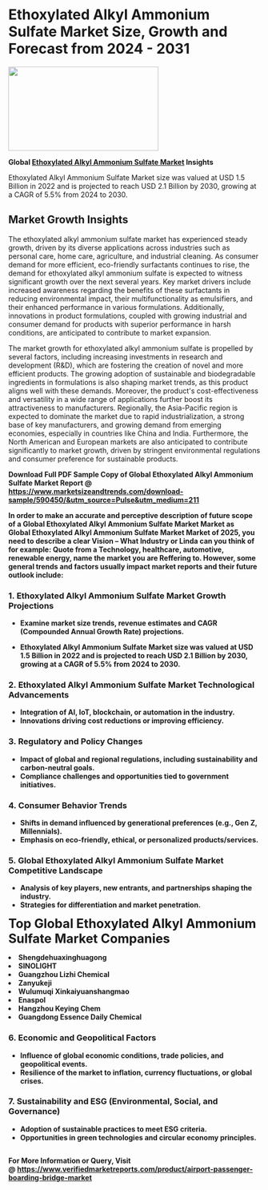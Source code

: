 <H1>Ethoxylated Alkyl Ammonium Sulfate Market Size, Growth and Forecast from 2024 - 2031</H1><img class="aligncenter size-medium wp-image-584254" src="https://thirdeyenews.in/wp-content/uploads/2024/09/Global-Market-Research-300x168.jpeg" alt="" width="300" height="168" /><p><strong>Global&nbsp;<a href="https://www.marketsizeandtrends.com/download-sample/590450/&amp;utm_source=Pulse&amp;utm_medium=211">Ethoxylated Alkyl Ammonium Sulfate Market</a> Insights</strong></p><p>Ethoxylated Alkyl Ammonium Sulfate Market size was valued at USD 1.5 Billion in 2022 and is projected to reach USD 2.1 Billion by 2030, growing at a CAGR of 5.5% from 2024 to 2030.</p><p><h2>Market Growth Insights</h2> <p>The ethoxylated alkyl ammonium sulfate market has experienced steady growth, driven by its diverse applications across industries such as personal care, home care, agriculture, and industrial cleaning. As consumer demand for more efficient, eco-friendly surfactants continues to rise, the demand for ethoxylated alkyl ammonium sulfate is expected to witness significant growth over the next several years. Key market drivers include increased awareness regarding the benefits of these surfactants in reducing environmental impact, their multifunctionality as emulsifiers, and their enhanced performance in various formulations. Additionally, innovations in product formulations, coupled with growing industrial and consumer demand for products with superior performance in harsh conditions, are anticipated to contribute to market expansion.</p> <p><strong></strong></p> <p>The market growth for ethoxylated alkyl ammonium sulfate is propelled by several factors, including increasing investments in research and development (R&D), which are fostering the creation of novel and more efficient products. The growing adoption of sustainable and biodegradable ingredients in formulations is also shaping market trends, as this product aligns well with these demands. Moreover, the product's cost-effectiveness and versatility in a wide range of applications further boost its attractiveness to manufacturers. Regionally, the Asia-Pacific region is expected to dominate the market due to rapid industrialization, a strong base of key manufacturers, and growing demand from emerging economies, especially in countries like China and India. Furthermore, the North American and European markets are also anticipated to contribute significantly to market growth, driven by stringent environmental regulations and consumer preference for sustainable products.</p> <p><strong></p><p><span class=""><strong>Download Full PDF Sample Copy of Global Ethoxylated Alkyl Ammonium Sulfate Market Report</strong> @ <a href="https://www.marketsizeandtrends.com/download-sample/590450/&amp;utm_source=Pulse&amp;utm_medium=211" target="_blank">https://www.marketsizeandtrends.com/download-sample/590450/&amp;utm_source=Pulse&amp;utm_medium=211</a></span></p><p>In order to make an accurate and perceptive description of future scope of a Global&nbsp;Ethoxylated Alkyl Ammonium Sulfate Market Market as Global&nbsp;Ethoxylated Alkyl Ammonium Sulfate Market Market of 2025, you need to describe a clear Vision &ndash; What Industry or Linda can you think of for example: Quote from a Technology, healthcare, automotive, renewable energy, name the market you are Reffering to. However, some general trends and factors usually impact market reports and their future outlook include:</p><h3>1.&nbsp;<strong>Ethoxylated Alkyl Ammonium Sulfate Market Growth Projections</strong></h3><ul><li>Examine market size trends, revenue estimates and CAGR (Compounded Annual Growth Rate) projections.</li><li><p>Ethoxylated Alkyl Ammonium Sulfate Market size was valued at USD 1.5 Billion in 2022 and is projected to reach USD 2.1 Billion by 2030, growing at a CAGR of 5.5% from 2024 to 2030.</p></li></ul><h3>2.&nbsp;<strong>Ethoxylated Alkyl Ammonium Sulfate Market Technological Advancements</strong></h3><ul><li>Integration of AI, IoT, blockchain, or automation in the industry.</li><li>Innovations driving cost reductions or improving efficiency.</li></ul><h3>3.&nbsp;<strong>Regulatory and Policy Changes</strong></h3><ul><li>Impact of global and regional regulations, including sustainability and carbon-neutral goals.</li><li>Compliance challenges and opportunities tied to government initiatives.</li></ul><h3>4.&nbsp;<strong>Consumer Behavior Trends</strong></h3><ul><li>Shifts in demand influenced by generational preferences (e.g., Gen Z, Millennials).</li><li>Emphasis on eco-friendly, ethical, or personalized products/services.</li></ul><h3>5.&nbsp;<strong>Global Ethoxylated Alkyl Ammonium Sulfate Market Competitive Landscape</strong></h3><ul><li>Analysis of key players, new entrants, and partnerships shaping the industry.</li><li>Strategies for differentiation and market penetration.</li></ul><p data-pm-slice="1 1 []"><span style="color: inherit; font-family: inherit; font-size: 25px;">Top Global Ethoxylated Alkyl Ammonium Sulfate Market Companies</span></p><div class="" data-test-id=""><p><li>Shengdehuaxinghuagong</li><li> SINOLIGHT</li><li> Guangzhou Lizhi Chemical</li><li> Zanyukeji</li><li> Wulumuqi Xinkaiyuanshangmao</li><li> Enaspol</li><li> Hangzhou Keying Chem</li><li> Guangdong Essence Daily Chemical</li></p></div><h3>6.&nbsp;<strong>Economic and Geopolitical Factors</strong></h3><ul><li>Influence of global economic conditions, trade policies, and geopolitical events.</li><li>Resilience of the market to inflation, currency fluctuations, or global crises.</li></ul><h3>7.&nbsp;<strong>Sustainability and ESG (Environmental, Social, and Governance)</strong></h3><ul><li>Adoption of sustainable practices to meet ESG criteria.</li><li>Opportunities in green technologies and circular economy principles.</li></ul><h2><strong style="font-size: 14px;">For More Information or Query, Visit @&nbsp;</strong><a style="background-color: #ffffff; font-size: 14px;" href="https://www.marketsizeandtrends.com/report/ethoxylated-alkyl-ammonium-sulfate-market/" target="_blank">https://www.verifiedmarketreports.com/product/airport-passenger-boarding-bridge-market</a></h2>
